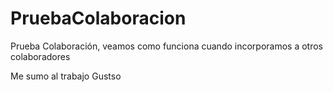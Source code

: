 # PruebaColaboracion
Prueba Colaboración, veamos como funciona cuando incorporamos a otros colaboradores

Me sumo al trabajo Gustso
